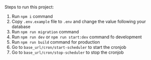Steps to run this project:

1. Run `npm i` command
2. Copy `.env.example` file to `.env` and change the value following your database
3. Run `npm run migration` command
4. Run `npm run dev` or `npm run start:dev` command fo development
5. Run `npm run build` command for production
6. Go to `base_url/cron/start-scheduler` to start the cronjob
6. Go to `base_url/cron/stop-scheduler` to stop the cronjob
